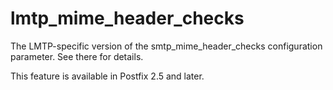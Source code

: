 # lmtp_mime_header_checks 

 The LMTP-specific version of the smtp_mime_header_checks
configuration parameter. See there for details. 

 This feature is available in Postfix 2.5 and later. 


